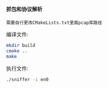 #### 抓包和协议解析



`需要自行更改CMakeLists.txt里面pcap库路径`



编译文件:

```sh
mkdir build
cmake ..
make
```



执行文件:

```sh
./sniffer -i en0
```

